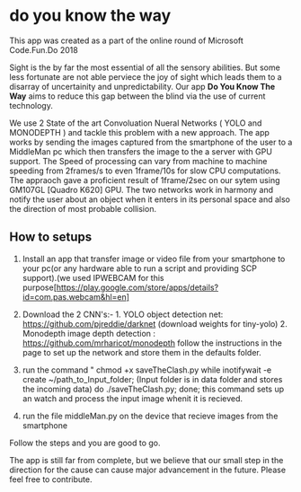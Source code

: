 # do you know the way

This app was created as a part of the online round of Microsoft Code.Fun.Do 2018

Sight is the by far the most essential of all the sensory abilities. But some less fortunate are not able perviece the joy of sight which leads them to a disarray of uncertainity and unpredictability. Our app **Do You Know The Way** aims to reduce this gap between the blind via the use of current technology.

We use 2 State of the art Convoluation Nueral Networks ( YOLO and MONODEPTH ) and tackle this problem with a new approach. The app works by sending the images captured from the smartphone of the user to a MiddleMan pc which then transfers the image to the a server with GPU support.
The Speed of processing can vary from machine to machine speeding from 2frames/s to even 1frame/10s for slow CPU computations. The appraoch gave a proficient result of 1frame/2sec on our sytem using GM107GL [Quadro K620] GPU.
The two networks work in harmony and notify the user about an object when it enters in its personal space and also the direction of most probable collision.

## How to setups
1. Install an app that transfer image or video file from your smartphone to your pc(or any hardware able to run a script and providing SCP support).(we used IPWEBCAM for this purpose[https://play.google.com/store/apps/details?id=com.pas.webcam&hl=en]

2. Download the 2 CNN's:-
        1. YOLO object detection net: https://github.com/pjreddie/darknet (download weights for tiny-yolo)
        2. Monodepth image depth detection : https://github.com/mrharicot/monodepth
   follow the instructions in the page to set up the network and store them in the defaults folder.
3. run the command " chmod +x saveTheClash.py
                      while inotifywait -e create ~/path_to_Input_folder; (Input folder is in data folder and stores the incoming data)
                       do ./saveTheClash.py;
                       done;
    this command sets up an watch and process the input image whenit it is recieved.
4. run the file middleMan.py on the device that recieve images from the smartphone
 
Follow the steps and you are good to go.


The app is still far from complete, but we believe that our small step in the direction for the cause can cause major advancement in the future. Please feel free to contribute. 
